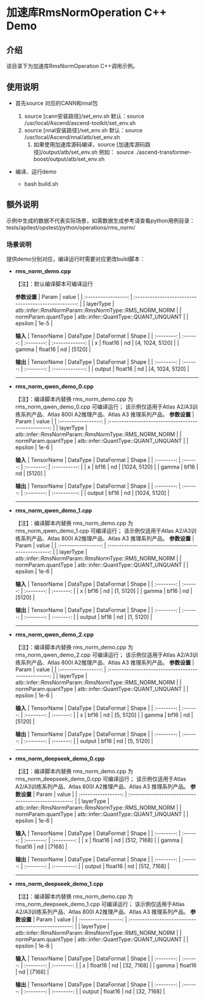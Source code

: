 # 加速库RmsNormOperation C++ Demo
## 介绍
该目录下为加速库RmsNormOperation C++调用示例。

## 使用说明
- 首先source 对应的CANN和nnal包
    1. source [cann安装路径]/set_env.sh
        默认：source /usr/local/Ascend/ascend-toolkit/set_env.sh
    2. source [nnal安装路径]/set_env.sh
        默认：source /usr/local/Ascend/nnal/atb/set_env.sh
        1. 如果使用加速库源码编译，source [加速库源码路径]/output/atb/set_env.sh
        例如： source ./ascend-transformer-boost/output/atb/set_env.sh

- 编译、运行demo
    - bash build.sh

## 额外说明
示例中生成的数据不代表实际场景，如需数据生成参考请查看python用例目录：
tests/apitest/opstest/python/operations/rms_norm/

### 场景说明
提供demo分别对应，编译运行时需要对应更改build脚本：
- **rms_norm_demo.cpp**

    【注】：默认编译脚本可编译运行

    **参数设置**
    |        Param        |                        value                         |
    | :-----------------: | :--------------------------------------------------: |
    |      layerType      | atb::infer::RmsNormParam::RmsNormType::RMS_NORM_NORM |
    | normParam.quantType |         atb::infer::QuantType::QUANT_UNQUANT         |
    |       epsilon       |                         1e-5                         |

    **输入**
    | TensorName | DataType | DataFormat |      Shape      |
    | :--------: | :------: | :--------: | :-------------: |
    |     x      | float16  |     nd     | [4, 1024, 5120] |
    |   gamma    | float16  |     nd     |     [5120]      |

    **输出**
    | TensorName | DataType | DataFormat |      Shape      |
    | :--------: | :------: | :--------: | :-------------: |
    |   output   | float16  |     nd     | [4, 1024, 5120] |

    ---

- **rms_norm_qwen_demo_0.cpp**

    【注】：编译脚本内替换 rms_norm_demo.cpp 为 rms_norm_qwen_demo_0.cpp 可编译运行；
           该示例仅适用于Atlas A2/A3训练系列产品、Atlas 800I A2推理产品、Atlas A3 推理系列产品。
    **参数设置**
    |        Param        |                        value                         |
    | :-----------------: | :--------------------------------------------------: |
    |      layerType      | atb::infer::RmsNormParam::RmsNormType::RMS_NORM_NORM |
    | normParam.quantType |         atb::infer::QuantType::QUANT_UNQUANT         |
    |       epsilon       |                         1e-6                         |

    **输入**
    | TensorName | DataType | DataFormat |    Shape     |
    | :--------: | :------: | :--------: | :----------: |
    |     x      |   bf16   |     nd     | [1024, 5120] |
    |   gamma    |   bf16   |     nd     |    [5120]    |

    **输出**
    | TensorName | DataType | DataFormat |    Shape     |
    | :--------: | :------: | :--------: | :----------: |
    |   output   |   bf16   |     nd     | [1024, 5120] |

    ---

- **rms_norm_qwen_demo_1.cpp**

    【注】：编译脚本内替换 rms_norm_demo.cpp 为 rms_norm_qwen_demo_1.cpp 可编译运行；
           该示例仅适用于Atlas A2/A3训练系列产品、Atlas 800I A2推理产品、Atlas A3 推理系列产品。
    **参数设置**
    |        Param        |                        value                         |
    | :-----------------: | :--------------------------------------------------: |
    |      layerType      | atb::infer::RmsNormParam::RmsNormType::RMS_NORM_NORM |
    | normParam.quantType |         atb::infer::QuantType::QUANT_UNQUANT         |
    |       epsilon       |                         1e-6                         |

    **输入**
    | TensorName | DataType | DataFormat |   Shape   |
    | :--------: | :------: | :--------: | :-------: |
    |     x      |   bf16   |     nd     | [1, 5120] |
    |   gamma    |   bf16   |     nd     |  [5120]   |

    **输出**
    | TensorName | DataType | DataFormat |   Shape   |
    | :--------: | :------: | :--------: | :-------: |
    |   output   |   bf16   |     nd     | [1, 5120] |

    ---

- **rms_norm_qwen_demo_2.cpp**

    【注】：编译脚本内替换 rms_norm_demo.cpp 为 rms_norm_qwen_demo_2.cpp 可编译运行；
           该示例仅适用于Atlas A2/A3训练系列产品、Atlas 800I A2推理产品、Atlas A3 推理系列产品。
    **参数设置**
    |        Param        |                        value                         |
    | :-----------------: | :--------------------------------------------------: |
    |      layerType      | atb::infer::RmsNormParam::RmsNormType::RMS_NORM_NORM |
    | normParam.quantType |         atb::infer::QuantType::QUANT_UNQUANT         |
    |       epsilon       |                         1e-6                         |

    **输入**
    | TensorName | DataType | DataFormat |   Shape   |
    | :--------: | :------: | :--------: | :-------: |
    |     x      |   bf16   |     nd     | [5, 5120] |
    |   gamma    |   bf16   |     nd     |  [5120]   |

    **输出**
    | TensorName | DataType | DataFormat |   Shape   |
    | :--------: | :------: | :--------: | :-------: |
    |   output   |   bf16   |     nd     | [5, 5120] |

    ---

- **rms_norm_deepseek_demo_0.cpp**

    【注】：编译脚本内替换 rms_norm_demo.cpp 为 rms_norm_deepseek_demo_0.cpp 可编译运行；
           该示例仅适用于Atlas A2/A3训练系列产品、Atlas 800I A2推理产品、Atlas A3 推理系列产品。
    **参数设置**
    |        Param        |                        value                         |
    | :-----------------: | :--------------------------------------------------: |
    |      layerType      | atb::infer::RmsNormParam::RmsNormType::RMS_NORM_NORM |
    | normParam.quantType |         atb::infer::QuantType::QUANT_UNQUANT         |
    |       epsilon       |                         1e-6                         |

    **输入**
    | TensorName | DataType | DataFormat |    Shape    |
    | :--------: | :------: | :--------: | :---------: |
    |     x      | float16  |     nd     | [512, 7168] |
    |   gamma    | float16  |     nd     |   [7168]    |

    **输出**
    | TensorName | DataType | DataFormat |    Shape    |
    | :--------: | :------: | :--------: | :---------: |
    |   output   | float16  |     nd     | [512, 7168] |

    ---

- **rms_norm_deepseek_demo_1.cpp**

    【注】：编译脚本内替换 rms_norm_demo.cpp 为 rms_norm_deepseek_demo_1.cpp 可编译运行；
           该示例仅适用于Atlas A2/A3训练系列产品、Atlas 800I A2推理产品、Atlas A3 推理系列产品。
    **参数设置**
    |        Param        |                        value                         |
    | :-----------------: | :--------------------------------------------------: |
    |      layerType      | atb::infer::RmsNormParam::RmsNormType::RMS_NORM_NORM |
    | normParam.quantType |         atb::infer::QuantType::QUANT_UNQUANT         |
    |       epsilon       |                         1e-6                         |

    **输入**
    | TensorName | DataType | DataFormat |   Shape    |
    | :--------: | :------: | :--------: | :--------: |
    |     x      | float16  |     nd     | [32, 7168] |
    |   gamma    | float16  |     nd     |   [7168]   |

    **输出**
    | TensorName | DataType | DataFormat |   Shape    |
    | :--------: | :------: | :--------: | :--------: |
    |   output   | float16  |     nd     | [32, 7168] |